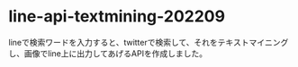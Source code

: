 # line-api-textmining-202209
lineで検索ワードを入力すると、twitterで検索して、それをテキストマイニングし、画像でline上に出力してあげるAPIを作成しました。
